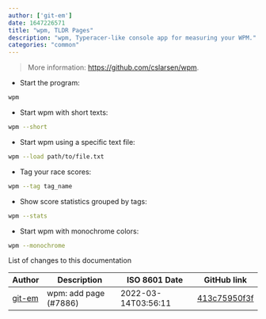 ```yaml
---
author: ['git-em']
date: 1647226571
title: "wpm, TLDR Pages"
description: "wpm, Typeracer-like console app for measuring your WPM."
categories: "common"
---
```

> More information: <https://github.com/cslarsen/wpm>.

- Start the program:

```bash
wpm
```

- Start wpm with short texts:

```bash
wpm --short
```

- Start wpm using a specific text file:

```bash
wpm --load path/to/file.txt
```

- Tag your race scores:

```bash
wpm --tag tag_name
```

- Show score statistics grouped by tags:

```bash
wpm --stats
```

- Start wpm with monochrome colors:

```bash
wpm --monochrome
```
List of changes to this documentation


Author | Description | ISO 8601 Date | GitHub link
------|-----|-----|-----
[git-em](mailto:56173216+git-em@users.noreply.github.com) | wpm: add page (#7886) | 2022-03-14T03:56:11 | [413c75950f3f](https://github.com/tldr-pages/tldr/commit/413c75950f3f746766326a43614cc867e90005d2)

